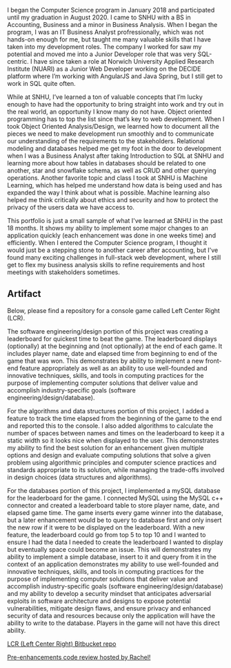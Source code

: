 I began the Computer Science program in January 2018 and participated until my graduation in August 2020. I came to SNHU with a BS in Accounting, Business and a minor in Business Analysis. When I began the program, I was an IT Business Analyst profressionally, which was not hands-on enough for me, but taught me many valuable skills that I have taken into my development roles. The company I worked for saw my potential and moved me into a Junior Developer role that was very SQL-centric. I have since taken a role at Norwich University Applied Research Institute (NUARI) as a Junior Web Developer working on the DECIDE platform where I’m working with AngularJS and Java Spring, but I still get to work in SQL quite often.
	
While at SNHU, I’ve learned a ton of valuable concepts that I’m lucky enough to have had the opportunity to bring straight into work and try out in the real world, an opportunity I know many do not have. Object oriented programming has to top the list since that’s key to web development. When I took Object Oriented Analysis/Design, we learned how to document all the pieces we need to make development run smoothly and to communicate our understanding of the requirements to the stakeholders. Relational modeling and databases helped me get my foot in the door to development when I was a Business Analyst after taking Introduction to SQL at SNHU and learning more about how tables in databases should be related to one another, star and snowflake schema, as well as CRUD and other querying operations. Another favorite topic and class I took at SNHU is Machine Learning, which has helped me understand how data is being used and has expanded the way I think about what is possible. Machine learning also helped me think critically about ethics and security and how to protect the privacy of the users data we have access to.

This portfolio is just a small sample of what I've learned at SNHU in the past 18 months. It shows my ability to implement some major changes to an application quickly (each enhancement was done in one weeks time) and efficiently. When I entered the Computer Science program, I thought it would just be a stepping stone to another career after accounting, but I've found many exciting challenges in full-stack web development, where I still get to flex my business analysis skills to refine requirements and host meetings with stakeholders sometimes.

## Artifact
Below, please find a repository for a console game called Left Center Right (LCR).

The software engineering/design portion of this project was creating a leaderboard for quickest time to beat the game. The leaderboard displays (optionally) at the beginning and (not optionally) at the end of each game. It includes player name, date and elapsed time from beginning to end of the game that was won. This demonstrates by ability to implement a new front-end feature appropriately as well as an ability to use well-founded and innovative techniques, skills, and tools in computing practices for the purpose of implementing computer solutions that deliver value and accomplish industry-specific goals (software engineering/design/database).

For the algorithms and data structures portion of this project, I added a feature to track the time elapsed from the beginning of the game to the end and reported this to the console. I also added algorithms to calculate the number of spaces between names and times on the leaderboard to keep it a static width so it looks nice when displayed to the user. This demonstrates my ability to find the best solution for an enhancement given multiple options and design and evaluate computing solutions that solve a given problem using algorithmic principles and computer science practices and standards appropriate to its solution, while managing the trade-offs involved in design choices (data structures and algorithms).

For the databases portion of this project, I implemented a mySQL database for the leaderboard for the game. I connected MySQL using the MySQL c++ connector and created a leaderboard table to store player name, date, and elapsed game time. The game inserts every game winner into the database, but a later enhancement would be to query to database first and only insert the new row if it were to be displayed on the leaderboard. With a new feature, the leaderboard could go from top 5 to top 10 and I wanted to ensure I had the data I needed to create the leaderboard I wanted to display but eventually space could become an issue. This will demonstrates my ability to implement a simple database, insert to it and query from it in the context of an application demonstrates my ability to use well-founded and innovative techniques, skills, and tools in computing practices for the purpose of implementing computer solutions that deliver value and accomplish industry-specific goals (software engineering/design/database) and my ability to develop a security mindset that anticipates adversarial exploits in software architecture and designs to expose potential vulnerabilities, mitigate design flaws, and ensure privacy and enhanced security of data and resources because only the application will have the ability to write to the database. Players in the game will not have this direct ability. 

[LCR (Left Center Right) Bitbucket repo](https://bitbucket.org/Rachhh53/lcr/src/master/LCR/)

[Pre-enhancements code review hosted by Rachel!](https://drive.google.com/file/d/1AC8UcFzf46dbi07mlEA2SqBYteviMotD/view?usp=sharing)
